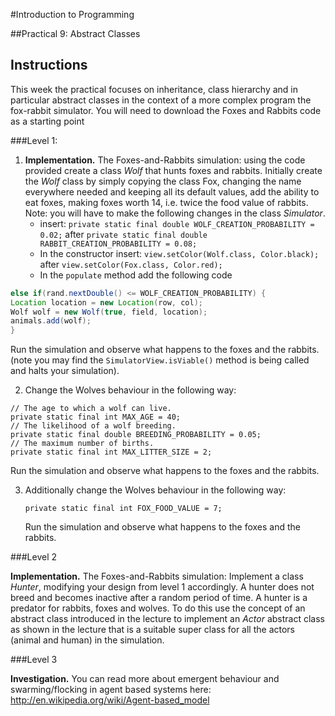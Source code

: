 #Introduction to Programming

##Practical 9: Abstract Classes 

## Instructions

This week the practical focuses on inheritance, class hierarchy and in particular abstract classes
in the context of a more complex program the fox-rabbit simulator. You will need to download the Foxes and Rabbits code as a starting point 

###Level 1:

1. __Implementation.__ The Foxes-and-Rabbits simulation: using the code provided 
create a class _Wolf_ that hunts foxes and rabbits.
Initially create the _Wolf_ class by simply copying the class Fox, changing the name everywhere
needed and keeping all its default values, add the ability to eat foxes, making foxes worth 14, i.e.
twice the food value of rabbits. Note: you will have to make the following changes in the class
_Simulator_.
   * insert:
`private static final double WOLF_CREATION_PROBABILITY = 0.02;`
after
`private static final double RABBIT_CREATION_PROBABILITY = 0.08;`
   * In the constructor insert:
`view.setColor(Wolf.class, Color.black);`
after
`view.setColor(Fox.class, Color.red);`
   * In the `populate` method add the following code

  ```java
else if(rand.nextDouble() <= WOLF_CREATION_PROBABILITY) {
  Location location = new Location(row, col);
  Wolf wolf = new Wolf(true, field, location);
  animals.add(wolf);
}
```

   Run the simulation and observe what happens to the foxes and  the rabbits. (note you may find
 the `SimulatorView.isViable()` method is being called and halts  your simulation).

2. Change the Wolves behaviour in the following way:


  ```
// The age to which a wolf can live.
private static final int MAX_AGE = 40;
// The likelihood of a wolf breeding.
private static final double BREEDING_PROBABILITY = 0.05;
// The maximum number of births.
private static final int MAX_LITTER_SIZE = 2;
```
  Run the simulation and observe what happens to the foxes and the rabbits.

3. Additionally change the Wolves behaviour in the following way:

   ```
   private static final int FOX_FOOD_VALUE = 7;
   ```
   
   Run the simulation and observe what happens to the foxes and the rabbits.

###Level 2

__Implementation.__ The Foxes-and-Rabbits simulation: Implement a class _Hunter_, modifying your design
from level 1 accordingly. A hunter does not breed and becomes inactive after a random period of
time. A hunter is a predator for rabbits, foxes and wolves.
To do this use the concept of an abstract class introduced in the lecture to implement an _Actor_
abstract class as shown in the lecture that is a suitable super class for all the actors (animal and
human) in the simulation.

###Level 3

__Investigation.__ You can read more about emergent behaviour and swarming/flocking in agent based
systems here:
<http://en.wikipedia.org/wiki/Agent-based_model>

